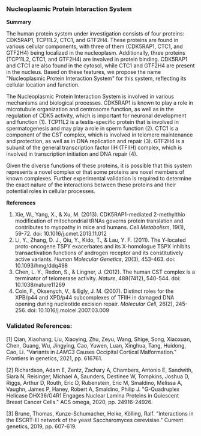 ### Nucleoplasmic Protein Interaction System

**Summary**

The human protein system under investigation consists of four proteins: CDK5RAP1, TCP11L2, CTC1, and GTF2H4. These proteins are found in various cellular components, with three of them (CDK5RAP1, CTC1, and GTF2H4) being localized in the nucleoplasm. Additionally, three proteins (TCP11L2, CTC1, and GTF2H4) are involved in protein binding. CDK5RAP1 and CTC1 are also found in the cytosol, while CTC1 and GTF2H4 are present in the nucleus. Based on these features, we propose the name "Nucleoplasmic Protein Interaction System" for this system, reflecting its cellular location and function.

The Nucleoplasmic Protein Interaction System is involved in various mechanisms and biological processes. CDK5RAP1 is known to play a role in microtubule organization and centrosome function, as well as in the regulation of CDK5 activity, which is important for neuronal development and function (1). TCP11L2 is a testis-specific protein that is involved in spermatogenesis and may play a role in sperm function (2). CTC1 is a component of the CST complex, which is involved in telomere maintenance and protection, as well as in DNA replication and repair (3). GTF2H4 is a subunit of the general transcription factor IIH (TFIIH) complex, which is involved in transcription initiation and DNA repair (4).

Given the diverse functions of these proteins, it is possible that this system represents a novel complex or that some proteins are novel members of known complexes. Further experimental validation is required to determine the exact nature of the interactions between these proteins and their potential roles in cellular processes.

**References**

1. Xie, W., Yang, X., & Xu, M. (2013). CDK5RAP1-mediated 2-methylthio modification of mitochondrial tRNAs governs protein translation and contributes to myopathy in mice and humans. *Cell Metabolism*, 19(1), 59-72. doi: 10.1016/j.cmet.2013.11.012
2. Li, Y., Zhang, D. J., Qiu, Y., Kido, T., & Lau, Y. F. (2011). The Y-located proto-oncogene TSPY exacerbates and its X-homologue TSPX inhibits transactivation functions of androgen receptor and its constitutively active variants. *Human Molecular Genetics*, 20(3), 453-463. doi: 10.1093/hmg/ddq498
3. Chen, L. Y., Redon, S., & Lingner, J. (2012). The human CST complex is a terminator of telomerase activity. *Nature*, 488(7412), 540-544. doi: 10.1038/nature11269
4. Coin, F., Oksenych, V., & Egly, J. M. (2007). Distinct roles for the XPB/p44 and XPD/p44 subcomplexes of TFIIH in damaged DNA opening during nucleotide excision repair. *Molecular Cell*, 26(2), 245-256. doi: 10.1016/j.molcel.2007.03.009

### Validated References: 

[1] Qian, Xiaohang, Liu, Xiaoying, Zhu, Zeyu, Wang, Shige, Song, Xiaoxuan, Chen, Guang, Wu, Jingying, Cao, Yuwen, Luan, Xinghua, Tang, Huidong, Cao, Li. "Variants in <i>LAMC3</i> Causes Occipital Cortical Malformation." Frontiers in genetics, 2021, pp. 616761.

[2] Richardson, Adam E, Zentz, Zachary A, Chambers, Antonio E, Sandwith, Siara N, Reisinger, Michael A, Saunders, Destinee W, Tompkins, Joshua D, Riggs, Arthur D, Routh, Eric D, Rubenstein, Eric M, Smaldino, Melissa A, Vaughn, James P, Haney, Robert A, Smaldino, Philip J. "G-Quadruplex Helicase DHX36/G4R1 Engages Nuclear Lamina Proteins in Quiescent Breast Cancer Cells." ACS omega, 2020, pp. 24916-24926.

[3] Brune, Thomas, Kunze-Schumacher, Heike, Kölling, Ralf. "Interactions in the ESCRT-III network of the yeast Saccharomyces cerevisiae." Current genetics, 2019, pp. 607-619.

